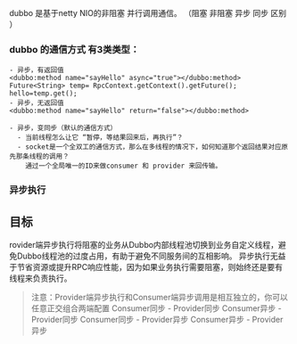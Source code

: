 dubbo 是基于netty NIO的非阻塞 并行调用通信。 （阻塞  非阻塞  异步  同步 区别 ）

### dubbo 的通信方式 有3类类型：

	- 异步，有返回值
	<dubbo:method name="sayHello" async="true"></dubbo:method>
	Future<String> temp= RpcContext.getContext().getFuture();
    hello=temp.get();
	- 异步，无返回值
	<dubbo:method name="sayHello" return="false"></dubbo:method>

	- 异步，变同步（默认的通信方式）
	  - 当前线程怎么让它 “暂停，等结果回来后，再执行”？
	  - socket是一个全双工的通信方式，那么在多线程的情况下，如何知道那个返回结果对应原先那条线程的调用？
    	通过一个全局唯一的ID来做consumer 和 provider 来回传输。


### 异步执行
## 目标
rovider端异步执行将阻塞的业务从Dubbo内部线程池切换到业务自定义线程，避免Dubbo线程池的过度占用，有助于避免不同服务间的互相影响。
异步执行无益于节省资源或提升RPC响应性能，因为如果业务执行需要阻塞，则始终还是要有线程来负责执行。
> 注意：Provider端异步执行和Consumer端异步调用是相互独立的，你可以任意正交组合两端配置
> Consumer同步 - Provider同步
> Consumer异步 - Provider同步
> Consumer同步 - Provider异步
> Consumer异步 - Provider异步
